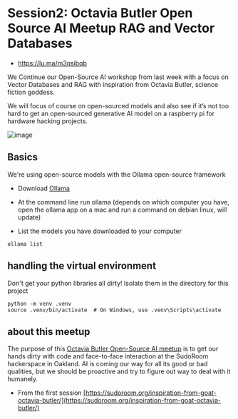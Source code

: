 # Session2: Octavia Butler Open Source AI Meetup RAG and Vector Databases 

* https://lu.ma/m3qsibqb

We Continue our Open-Source AI workshop from last week with a focus on Vector Databases and RAG with inspiration from Octavia Butler, science fiction goddess.

​We will focus of course on open-sourced models and also see if it’s not too hard to get an open-sourced generative AI model on a raspberry pi for hardware hacking projects.

![image](session_01/images/Butler-Perret_BACK-ofbook-1.jpg)





## Basics
We're using open-source models with the Ollama open-source framework

- Download [Ollama](https://www.ollama.com)

- At the command line run ollama (depends on which computer you have, open the ollama app on a mac and run a command on debian linux, will update)

- List the models you have downloaded to your computer
```
ollama list

```

## handling the virtual environment
Don't get your python libraries all dirty! Isolate them in the directory for this project 

```
python -m venv .venv
source .venv/bin/activate  # On Windows, use .venv\Scripts\activate
```

## about this meetup

The purpose of this [Octavia Butler Open-Source AI meetup](https://sudoroom.org/inspiration-from-goat-octavia-butler/) is to get our hands dirty with code and face-to-face interaction at the SudoRoom hackerspace in Oakland. AI is coming our way for all its good or bad qualities, but we should be proactive and try to figure out way to deal with it humanely.


* From the first session [https://sudoroom.org/inspiration-from-goat-octavia-butler/](https://sudoroom.org/inspiration-from-goat-octavia-butler/)